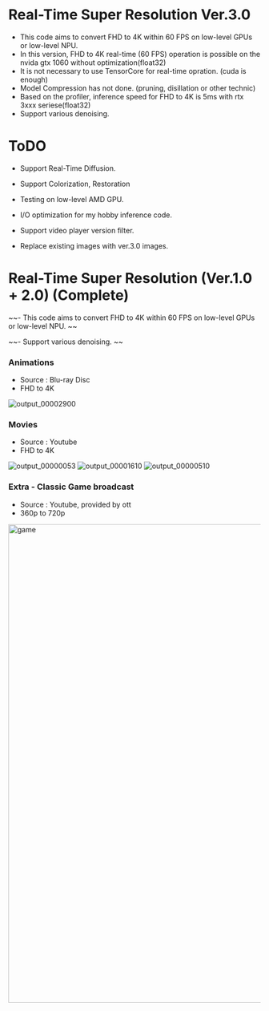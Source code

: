 # Real-Time Super Resolution Ver.3.0 # 
 - This code aims to convert FHD to 4K within 60 FPS on low-level GPUs or low-level NPU.
 - In this version, FHD to 4K real-time (60 FPS) operation is possible on the nvida gtx 1060 without optimization(float32)
 - It is not necessary to use TensorCore for real-time opration. (cuda is enough)
 - Model Compression has not done. (pruning, disillation or other technic)
 - Based on the profiler, inference speed for FHD to 4K is 5ms with rtx 3xxx seriese(float32) 
 - Support various denoising.


# ToDO #
 - Support Real-Time Diffusion.
 - Support Colorization, Restoration
  
 - Testing on low-level AMD GPU.
 - I/O optimization for my hobby inference code.
 - Support video player version filter.
 
 - Replace existing images with ver.3.0 images.


# Real-Time Super Resolution (Ver.1.0 + 2.0) (Complete) # 

~~- This code aims to convert FHD to 4K within 60 FPS on low-level GPUs or low-level NPU. ~~

~~- Support various denoising. ~~


### Animations ###
- Source : Blu-ray Disc
- FHD to 4K

![output_00002900](https://user-images.githubusercontent.com/24447550/177022256-6b882bb8-8f13-4284-9f17-75d2c4d79967.jpg)


### Movies ##
- Source : Youtube
- FHD to 4K

![output_00000053](https://user-images.githubusercontent.com/24447550/177022263-b1604f0b-2c3e-4b20-904d-c91717a059b7.jpg)
![output_00001610](https://user-images.githubusercontent.com/24447550/177022268-f699fa2b-5a5b-43ec-bc59-7f9bc336c7b2.jpg)
![output_00000510](https://user-images.githubusercontent.com/24447550/177022270-c35b2488-7127-4a70-8c75-278157b8971d.jpg)


### Extra - Classic Game broadcast ###
- Source : Youtube, provided by ott
- 360p to 720p

<img width="955" alt="game" src="https://user-images.githubusercontent.com/24447550/177022272-cfdc3b5c-e97c-469f-97f4-d931aa052f25.png">



